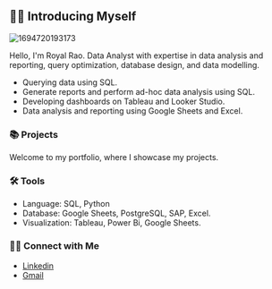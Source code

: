 ## 🙋‍♂️ Introducing Myself
![1694720193173](https://github.com/user-attachments/assets/dbab83e5-80c7-466a-bd22-de7b76af8746)

Hello, I'm Royal Rao. Data Analyst with expertise in data analysis and reporting, query optimization, database design, and data modelling. 

- Querying data using SQL.
- Generate reports and perform ad-hoc data analysis using SQL.
- Developing dashboards on Tableau and Looker Studio.
- Data analysis and reporting using Google Sheets and Excel.

### 📚 Projects

Welcome to my portfolio, where I showcase my projects.

### 🛠️ Tools

- Language: SQL, Python
- Database: Google Sheets, PostgreSQL, SAP, Excel.
- Visualization: Tableau, Power Bi, Google Sheets.

### 👋🏻 Connect with Me

- [Linkedin](https://www.linkedin.com/in/royal-rao-443298228/)
- [Gmail](royalrao.edu@gmail.com)

